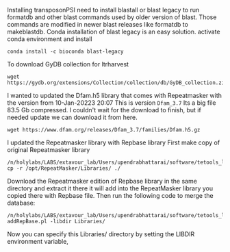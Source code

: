 Installing transposonPSI
need to install blastall or blast legacy to run formatdb and other blast commands used by older version of blast. Those commands are modified in newer blast releases like formatdb to makeblastdb.
Conda installation of blast legacy is an easy solution.
activate conda environment and install
```
conda install -c bioconda blast-legacy
```

To download GyDB collection for ltrharvest
```
wget https://gydb.org/extensions/Collection/collection/db/GyDB_collection.zip
```

I wanted to updated the Dfam.h5 library that comes with Repeatmasker with the version from 10-Jan-20223 20:07 This is version `Dfam_3.7`
Its a big file 83.5 Gb compressed. I couldn't wait for the download to finish, but if needed update we can download it from here.

```
wget https://www.dfam.org/releases/Dfam_3.7/families/Dfam.h5.gz
```

I updated the Repeatmasker library with Repbase library
First make copy of original Repeatmasker library
```
/n/holylabs/LABS/extavour_lab/Users/upendrabhattarai/software/tetools_latest.sif cp -r /opt/RepeatMasker/Libraries/ ./
```
Download the Repeatmasker edition of Repbase library in the same directory and extract it there it will add into the RepeatMasker library you copied there with Repbase file.
Then run the following code to merge the database:
```
/n/holylabs/LABS/extavour_lab/Users/upendrabhattarai/software/tetools_latest.sif addRepBase.pl -libdir Libraries/
```
Now you can specify this Libraries/ directory by setting the LIBDIR environment variable,

